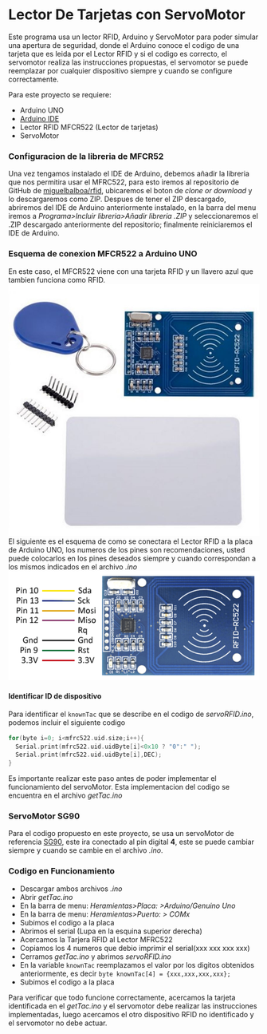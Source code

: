 # Lector De Tarjetas con ServoMotor
Este programa usa un lector RFID, Arduino y ServoMotor para poder simular una apertura de seguridad, donde el Arduino conoce el codigo de una tarjeta que es leida por el Lector RFID y si el codigo es correcto, el servomotor realiza las instrucciones propuestas, el servomotor se puede reemplazar por cualquier dispositivo siempre y cuando se configure correctamente.

Para este proyecto se requiere:
* Arduino UNO
* [Arduino IDE](https://www.arduino.cc/en/Main/Software)
* Lector RFID MFCR522 (Lector de tarjetas)
* ServoMotor

### Configuracion de la libreria de MFCR52
Una vez tengamos instalado el IDE de Arduino, debemos añadir la libreria que nos permitira usar el MFRC522, para esto iremos al repositorio de GitHub de [miguelbalboa/rfid](https://github.com/miguelbalboa/rfid), ubicaremos el boton de *clone or download* y lo descargaremos como ZIP. Despues de tener el ZIP descargado, abriremos del IDE de Arduino anteriormente instalado, en la barra del menu iremos a *Programa>Incluir libreria>Añadir libreria .ZIP* y seleccionaremos el .ZIP descargado anteriormente del repositorio; finalmente reiniciaremos el IDE de Arduino.

### Esquema de conexion MFCR522 a Arduino UNO
En este caso, el MFCR522 viene con una tarjeta RFID y un llavero azul que tambien funciona como RFID.
![alt text](./src/img/mfcr522-kit.jpg "MFCR522 Kit")
El siguiente es el esquema de como se conectara el Lector RFID a la placa de Arduino UNO, los numeros de los pines son recomendaciones, usted puede colocarlos en los pines deseados siempre y cuando correspondan a los mismos indicados en el archivo *.ino*
![alt text](./src/img/rc522-esquema.png "Logo Title Text 1")

#### Identificar ID de dispositivo

Para identificar el `knownTac` que se describe en el codigo de *servoRFID.ino*, podemos incluir el siguiente codigo
```ino
for(byte i=0; i<mfrc522.uid.size;i++){
  Serial.print(mfrc522.uid.uidByte[i]<0x10 ? "0":" ");
  Serial.print(mfrc522.uid.uidByte[i],DEC);
}
```
Es importante realizar este paso antes de poder implementar el funcionamiento del servoMotor. Esta implementacion del codigo se encuentra en el archivo  *getTac.ino*

### ServoMotor SG90
Para el codigo propuesto en este proyecto, se usa un servoMotor de referencia [SG90](http://www.ee.ic.ac.uk/pcheung/teaching/DE1_EE/stores/sg90_datasheet.pdf), este ira conectado al pin digital **4**, este se puede cambiar siempre y cuando se cambie en el archivo *.ino*.

### Codigo en Funcionamiento
- Descargar ambos archivos *.ino*
- Abrir *getTac.ino*
- En la barra de menu: *Heramientas>Placa: >Arduino/Genuino Uno*
- En la barra de menu: *Heramientas>Puerto: > *COMx**
- Subimos el codigo a la placa
- Abrimos el serial (Lupa en la esquina superior derecha)
- Acercamos la Tarjera RFID al Lector MFRC522
- Copiamos los 4 numeros que debio imprimir el serial(xxx xxx xxx xxx)
 - Cerramos *getTac.ino* y abrimos *servoRFID.ino*
 - En la variable `knownTac` reemplazamos el valor por los digitos obtenidos anteriormente, es decir `byte knownTac[4] = {xxx,xxx,xxx,xxx};`
 - Subimos el codigo a la placa

 Para verificar que todo funcione correctamente, acercamos la tarjeta identificada en el *getTac.ino* y el servomotor debe realizar las instrucciones implementadas, luego acercamos el otro dispositivo RFID no identificado y el servomotor no debe actuar.